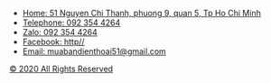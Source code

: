 <!DOCTYPE html>
<html>
<head>
    <meta charset="utf-8" />
    <meta name="author" content="Script Tutorials" />
    <meta name="viewport" content="width=device-width, initial-scale=1.0, maximum-scale=1.0, user-scalable=no">
    <!-- css font and stylesheet -->
    <link href="css/styles.css" rel="stylesheet">
</head>
<body>
    <!-- Your custom main content is here -->
    <footer>
        <div class="splitter"></div>
        <ul>
            <!-- three footer columns are here -->
        </ul>
     <div class="bar">
            <div class="bar-wrap">
                <ul class="links"> <!-- footer menu -->
                    <li><a href="#">Home: 51 Nguyen Chi Thanh, phuong 9, quan 5, Tp Ho Chi Minh</li>
                    <li><a href="#">Telephone: 092 354 4264 </li>
                    <li><a href="#">Zalo: 092 354 4264 </li>
                    <li><a href="#">Facebook: http//</li>
                    <li><a href="#">Email: muabandienthoai51@gmail.com</li>
                </ul>
                <div class="social">
                    <!-- social icons are here -->
                </div>
                <div class="clear"></div>
                <div class="copyright">&copy;  2020 All Rights Reserved</div>
            </div>
        </div>
    </footer>
</body>
</html>
